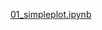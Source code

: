
[01_simpleplot.ipynb](https://colab.research.google.com/drive/1fldh2d4V_o-Y8XXcLRepq6LYEBj7tUhT?usp=sharing)
